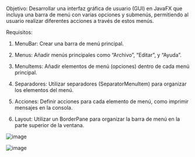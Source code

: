 Objetivo: Desarrollar una interfaz gráfica de usuario (GUI) en JavaFX que incluya una barra de menú con varias opciones y submenús, permitiendo al usuario realizar diferentes acciones a través de estos menús.

Requisitos:

1. MenuBar: Crear una barra de menú principal.

2. Menus: Añadir menús principales como “Archivo”, “Editar”, y “Ayuda”.

3. MenuItems: Añadir elementos de menú (opciones) dentro de cada menú principal.

4. Separadores: Utilizar separadores (SeparatorMenuItem) para organizar los elementos del menú.

5. Acciones: Definir acciones para cada elemento de menú, como imprimir mensajes en la consola.

6. Layout: Utilizar un BorderPane para organizar la barra de menú en la parte superior de la ventana.

![image](https://github.com/AnibalSpike/TAREA-MENU-/assets/168206608/0f531e22-8d00-4f9a-a439-84d995fca22c)

![image](https://github.com/AnibalSpike/TAREA-MENU-/assets/168206608/ed5c7ccf-a32e-417c-8ee7-7664ad5270fc)



